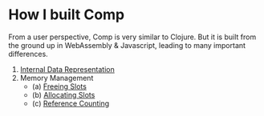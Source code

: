 # How I built Comp

From a user perspective, Comp is very similar to Clojure. But it is built from the ground up in WebAssembly & Javascript, leading to many important differences. 

1. [Internal Data Representation](data-representation)
2. Memory Management
    - (a) [Freeing Slots](freeing-slots)
    - (b) [Allocating Slots](allocating-slots)
    - (c) [Reference Counting](reference-counting)
